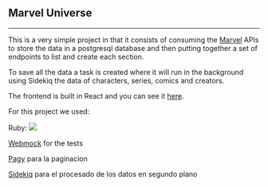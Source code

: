 ## Marvel Universe

---

This is a very simple project in that it consists of consuming the [Marvel](https://developer.marvel.com/docs) APIs to store the data in a postgresql database and then putting together a set of endpoints to list and create each section.

To save all the data a task is created where it will run in the background using Sidekiq the data of characters, series, comics and creators.

The frontend is built in React and you can see it [here](https://github.com/sabrinamcuevas/marvel-react).

For this project we used:

Ruby: ![](https://img.shields.io/badge/Ruby-3.0.2-red)

[Webmock](https://github.com/bblimke/webmock) for the tests

[Pagy](https://github.com/ddnexus/pagy) para la paginacion

[Sidekiq](https://github.com/mperham/sidekiq) para el procesado de los datos en segundo plano




